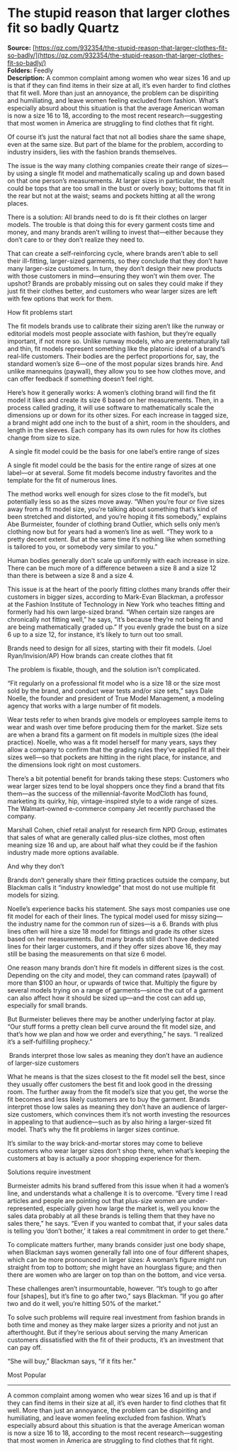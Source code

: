# The stupid reason that larger clothes fit so badly Quartz

**Source:** [https://qz.com/932354/the-stupid-reason-that-larger-clothes-fit-so-badly/](https://qz.com/932354/the-stupid-reason-that-larger-clothes-fit-so-badly/)  
**Folders:** Feedly  
**Description:** A common complaint among women who wear sizes 16 and up is that if they can find items in their size at all, it’s even harder to find clothes that fit well. More than just an annoyance, the problem can be dispiriting and humiliating, and leave women feeling excluded from fashion. What’s especially absurd about this situation is that the average American woman is now a size 16 to 18, according to the most recent research—suggesting that most women in America are struggling to find clothes that fit right.

Of course it’s just the natural fact that not all bodies share the same shape, even at the same size. But part of the blame for the problem, according to industry insiders, lies with the fashion brands themselves.

The issue is the way many clothing companies create their range of sizes—by using a single fit model and mathematically scaling up and down based on that one person’s measurements. At larger sizes in particular, the result could be tops that are too small in the bust or overly boxy; bottoms that fit in the rear but not at the waist; seams and pockets hitting at all the wrong places.

There is a solution: All brands need to do is fit their clothes on larger models. The trouble is that doing this for every garment costs time and money, and many brands aren’t willing to invest that—either because they don’t care to or they don’t realize they need to.

That can create a self-reinforcing cycle, where brands aren’t able to sell their ill-fitting, larger-sized garments, so they conclude that they don’t have many larger-size customers. In turn, they don’t design their new products with those customers in mind—ensuring they won’t win them over. The upshot? Brands are probably missing out on sales they could make if they just fit their clothes better, and customers who wear larger sizes are left with few options that work for them.

How fit problems start

The fit models brands use to calibrate their sizing aren’t like the runway or editorial models most people associate with fashion, but they’re equally important, if not more so. Unlike runway models, who are preternaturally tall and thin, fit models represent something like the platonic ideal of a brand’s real-life customers. Their bodies are the perfect proportions for, say, the standard women’s size 6—one of the most popular sizes brands hire. And unlike mannequins (paywall), they allow you to see how clothes move, and can offer feedback if something doesn’t feel right.

Here’s how it generally works: A women’s clothing brand will find the fit model it likes and create its size 6 based on her measurements. Then, in a process called grading, it will use software to mathematically scale the dimensions up or down for its other sizes. For each increase in tagged size, a brand might add one inch to the bust of a shirt, room in the shoulders, and length in the sleeves. Each company has its own rules for how its clothes change from size to size.

 A single fit model could be the basis for one label’s entire range of sizes 

A single fit model could be the basis for the entire range of sizes at one label—or at several. Some fit models become industry favorites and the template for the fit of numerous lines.

The method works well enough for sizes close to the fit model’s, but potentially less so as the sizes move away. “When you’re four or five sizes away from a fit model size, you’re talking about something that’s kind of been stretched and distorted, and you’re hoping it fits somebody,” explains Abe Burmeister, founder of clothing brand Outlier, which sells only men’s clothing now but for years had a women’s line as well. “They work to a pretty decent extent. But at the same time it’s nothing like when something is tailored to you, or somebody very similar to you.”

Human bodies generally don’t scale up uniformly with each increase in size. There can be much more of a difference between a size 8 and a size 12 than there is between a size 8 and a size 4.

This issue is at the heart of the poorly fitting clothes many brands offer their customers in bigger sizes, according to Mark-Evan Blackman, a professor at the Fashion Institute of Technology in New York who teaches fitting and formerly had his own large-sized brand. “When certain size ranges are chronically not fitting well,” he says, “it’s because they’re not being fit and are being mathematically graded up.” If you evenly grade the bust on a size 6 up to a size 12, for instance, it’s likely to turn out too small.

Brands need to design for all sizes, starting with their fit models. (Joel Ryan/Invision/AP)
How brands can create clothes that fit

The problem is fixable, though, and the solution isn’t complicated.

“Fit regularly on a professional fit model who is a size 18 or the size most sold by the brand, and conduct wear tests and/or size sets,” says Dale Noelle, the founder and president of True Model Management, a modeling agency that works with a large number of fit models.

Wear tests refer to when brands give models or employees sample items to wear and wash over time before producing them for the market. Size sets are when a brand fits a garment on fit models in multiple sizes (the ideal practice). Noelle, who was a fit model herself for many years, says they allow a company to confirm that the grading rules they’ve applied fit all their sizes well—so that pockets are hitting in the right place, for instance, and the dimensions look right on most customers.

There’s a bit potential benefit for brands taking these steps: Customers who wear larger sizes tend to be loyal shoppers once they find a brand that fits them—as the success of the millennial-favorite ModCloth has found, marketing its quirky, hip, vintage-inspired style to a wide range of sizes. The Walmart-owned e-commerce company Jet recently purchased the company.

Marshall Cohen, chief retail analyst for research firm NPD Group, estimates that sales of what are generally called plus-size clothes, most often meaning size 16 and up, are about half what they could be if the fashion industry made more options available.

And why they don’t

Brands don’t generally share their fitting practices outside the company, but Blackman calls it “industry knowledge” that most do not use multiple fit models for sizing.

Noelle’s experience backs his statement. She says most companies use one fit model for each of their lines. The typical model used for missy sizing—the industry name for the common run of sizes—is a 6. Brands with plus lines often will hire a size 18 model for fittings and grade its other sizes based on her measurements. But many brands still don’t have dedicated lines for their larger customers, and if they offer sizes above 16, they may still be basing the measurements on that size 6 model.

One reason many brands don’t hire fit models in different sizes is the cost. Depending on the city and model, they can command rates (paywall) of more than $100 an hour, or upwards of twice that. Multiply the figure by several models trying on a range of garments—since the cut of a garment can also affect how it should be sized up—and the cost can add up, especially for small brands.

But Burmeister believes there may be another underlying factor at play. “Our stuff forms a pretty clean bell curve around the fit model size, and that’s how we plan and how we order and everything,” he says. “I realized it’s a self-fulfilling prophecy.”

 Brands interpret those low sales as meaning they don’t have an audience of larger-size customers 

What he means is that the sizes closest to the fit model sell the best, since they usually offer customers the best fit and look good in the dressing room. The further away from the fit model’s size that you get, the worse the fit becomes and less likely customers are to buy the garment. Brands interpret those low sales as meaning they don’t have an audience of larger-size customers, which convinces them it’s not worth investing the resources in appealing to that audience—such as by also hiring a larger-sized fit model. That’s why the fit problems in larger sizes continue.

It’s similar to the way brick-and-mortar stores may come to believe customers who wear larger sizes don’t shop there, when what’s keeping the customers at bay is actually a poor shopping experience for them.

Solutions require investment

Burmeister admits his brand suffered from this issue when it had a women’s line, and understands what a challenge it is to overcome. “Every time I read articles and people are pointing out that plus-size women are under-represented, especially given how large the market is, well you know the sales data probably at all these brands is telling them that they have no sales there,” he says. “Even if you wanted to combat that, if your sales data is telling you ‘don’t bother,’ it takes a real commitment in order to get there.”

To complicate matters further, many brands consider just one body shape, when Blackman says women generally fall into one of four different shapes, which can be more pronounced in larger sizes: A woman’s figure might run straight from top to bottom; she might have an hourglass figure; and then there are women who are larger on top than on the bottom, and vice versa.

These challenges aren’t insurmountable, however. “It’s tough to go after four [shapes], but it’s fine to go after two,” says Blackman. “If you go after two and do it well, you’re hitting 50% of the market.”

To solve such problems will require real investment from fashion brands in both time and money as they make larger sizes a priority and not just an afterthought. But if they’re serious about serving the many American customers dissatisfied with the fit of their products, it’s an investment that can pay off.

“She will buy,” Blackman says, “if it fits her.”

Most Popular


---

<article><div><div><div><div>A common complaint among women who wear sizes 16 and up is that if they can find items in their size at all, it’s even harder to find clothes that fit well. More than just an annoyance, the problem can be dispiriting and humiliating, and leave women feeling excluded from fashion. What’s especially absurd about this situation is that the average American woman is now a size 16 to 18, according to the most recent research—suggesting that most women in America are struggling to find clothes that fit right.</div></div></div></div></article>